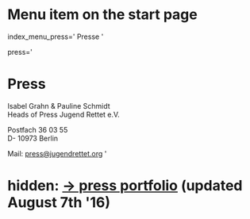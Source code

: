 # Menu item on the start page
index_menu_press='
Presse
'

press='
# Press

Isabel Grahn & Pauline Schmidt  
Heads of Press Jugend Rettet e.V.

Postfach 36 03 55  
D- 10973 Berlin

Mail: [press@jugendrettet.org](mailto://press@jugendrettet.org)
'

# hidden: [→ press portfolio](/f/files/press_portfolio_JR.pdf) (updated August 7th '16)
